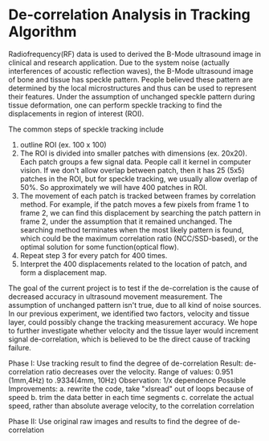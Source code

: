 # De-correlation Analysis in Tracking Algorithm

Radiofrequency(RF) data is used to derived the B-Mode ultrasound image in clinical and research application. Due to the system noise (actually interferences of acoustic reflection waves), the B-Mode ultrasound image of bone and tissue has speckle pattern. People believed these pattern are determined by the local microstructures and thus can be used to represent their features. Under the assumption of unchanged speckle pattern during tissue deformation, one can perform speckle tracking to find the displacements in region of interest (ROI).

The common steps of speckle tracking include
1. outline ROI (ex. 100 x 100)
2. The ROI is divided into smaller patches with dimensions (ex. 20x20). Each patch groups a few signal data. People call it kernel in computer vision. If we don't allow overlap between patch, then it has 25 (5x5) patches in the ROI, but for speckle tracking, we usually allow overlap of 50%. So approximately we will have 400 patches in ROI.
3. The movement of each patch is tracked between frames by correlation method. For example, if the patch moves a few pixels from frame 1 to frame 2, we can find this displacement by searching the patch pattern in frame 2, under the assumption that it remained unchanged. The searching method terminates when the most likely pattern is found, which could be the maximum correlation ratio (NCC/SSD-based), or the optimal solution for some function(optical flow).
4. Repeat step 3 for every patch for 400 times.
5. Interpret the 400 displacements related to the location of patch, and form a displacement map.

The goal of the current project is to test if the de-correlation is the cause of decreased accuracy in ultrasound movement measurement. The assumption of unchanged pattern isn't true, due to all kind of noise sources. In our previous experiment, we identified two factors, velocity and tissue layer, could possibly change the tracking measurement accuracy. We hope to further investigate whether velocity and the tissue layer would increment signal de-correlation, which is believed to be the direct cause of tracking failure.  

Phase I:
Use tracking result to find the degree of de-correlation
Result: de-correlation ratio decreases over the velocity. Range of values: 0.951 (1mm,4Hz) to .9334(4mm, 10Hz)
Observation: 1/x dependence
Possible Improvements:
a. rewrite the code, take "xlsread" out of loops because of speed
b. trim the data better in each time segments
c. correlate the actual speed, rather than absolute average velocity, to the correlation correlation


Phase II:
Use original raw images and results to find the degree of de-correlation
